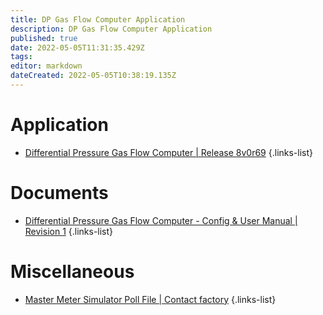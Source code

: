 ```yaml
---
title: DP Gas Flow Computer Application
description: DP Gas Flow Computer Application
published: true
date: 2022-05-05T11:31:35.429Z
tags: 
editor: markdown
dateCreated: 2022-05-05T10:38:19.135Z
---
```


# Application
- [Differential Pressure Gas Flow Computer | Release 8v0r69](/nano/applications/Gas_Orifice_App_8v0r69.ccc)
{.links-list}
# Documents
- [Differential Pressure Gas Flow Computer - Config & User Manual | Revision 1](/nano/applications/Gas_Differential_Pressure_Application_-_Config_&_User_Manual_R1.pdf)
{.links-list}
# Miscellaneous
- [Master Meter Simulator Poll File | Contact factory]()
{.links-list}